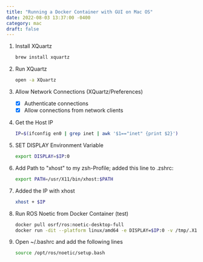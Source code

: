 ```yaml
---
title: "Running a Docker Container with GUI on Mac OS"
date: 2022-08-03 13:37:00 -0400
category: mac
draft: false
---
```


1. Install XQuartz

    ```bash
    brew install xquartz
    ```

2. Run XQuartz

    ```bash
    open -a XQuartz
    ```

3. Allow Network Connections (XQuartz/Preferences)

    - [x] Authenticate connections
    - [x] Allow connections from network clients

4. Get the Host IP

    ```bash
    IP=$(ifconfig en0 | grep inet | awk '$1=="inet" {print $2}')
    ```

5. SET DISPLAY Environment Variable

    ```bash
    export DISPLAY=$IP:0
    ```

6. Add Path to "xhost" to my zsh-Profile; added this line to .zshrc:

    ```bash
    export PATH=/usr/X11/bin/xhost:$PATH
    ```

7. Added the IP with xhost

    ```bash
    xhost + $IP
    ```

8. Run ROS Noetic from Docker Container (test)

    ```bash
    docker pull osrf/ros:noetic-desktop-full
    docker run -dit --platform linux/amd64 -e DISPLAY=$IP:0 -v /tmp/.X11-unix:/tmp --name ros osrf/ros:noetic-desktop-full
    ```

9. Open ~/.bashrc and add the following lines

    ```bash
    source /opt/ros/noetic/setup.bash
    ```
